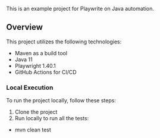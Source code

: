 This is an example project for Playwrite on Java automation.

## Overview

This project utilizes the following technologies:

- Maven as a build tool
- Java 11
- Playwright 1.40.1
- GitHub Actions for CI/CD

### Local Execution

To run the project locally, follow these steps:

1. Clone the project
2. Run locally to run all the tests:
- mvn clean test
